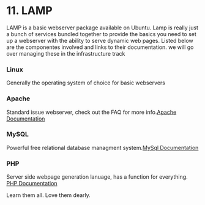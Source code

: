 # 11. LAMP

LAMP is a basic webserver package available on Ubuntu. Lamp is really just a
bunch of services bundled together to provide the basics you need to set up a
webserver with the ability to serve dynamic web pages. Listed below are the
componentes involved and links to their documentation. we will go over
managing these in the infrastructure track

### Linux

Generally the operating system of choice for basic webservers

### Apache

Standard issue webserver, check out the FAQ for more info.[Apache
Documentation](http://httpd.apache.org/docs/2.4/)

### MySQL

Powerful free relational database managment system.[MySql
Documentation](http://dev.mysql.com/doc/refman/5.5/en/index.html)

### PHP

Server side webpage generation lanuage, has a function for everything. [PHP
Documentation](http://php.net/docs.php)

Learn them all. Love them dearly.

